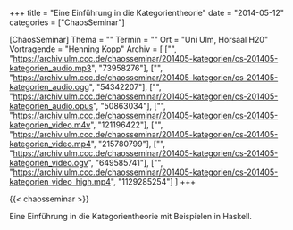 +++
title = "Eine Einführung in die Kategorientheorie"
date = "2014-05-12"
categories = ["ChaosSeminar"]

[ChaosSeminar]
Thema = ""
Termin = ""
Ort = "Uni Ulm, Hörsaal H20"
Vortragende = "Henning Kopp"
Archiv = [
	["", "https://archiv.ulm.ccc.de/chaosseminar/201405-kategorien/cs-201405-kategorien_audio.mp3", "73958276"],
	["", "https://archiv.ulm.ccc.de/chaosseminar/201405-kategorien/cs-201405-kategorien_audio.ogg", "54342207"],
	["", "https://archiv.ulm.ccc.de/chaosseminar/201405-kategorien/cs-201405-kategorien_audio.opus", "50863034"],
	["", "https://archiv.ulm.ccc.de/chaosseminar/201405-kategorien/cs-201405-kategorien_video.m4v", "121196422"],
	["", "https://archiv.ulm.ccc.de/chaosseminar/201405-kategorien/cs-201405-kategorien_video.mp4", "215780799"],
	["", "https://archiv.ulm.ccc.de/chaosseminar/201405-kategorien/cs-201405-kategorien_video.ogv", "649585741"],
	["", "https://archiv.ulm.ccc.de/chaosseminar/201405-kategorien/cs-201405-kategorien_video_high.mp4", "1129285254"]
	]
+++

{{< chaosseminar >}}

Eine Einführung in die Kategorientheorie mit Beispielen in Haskell.
